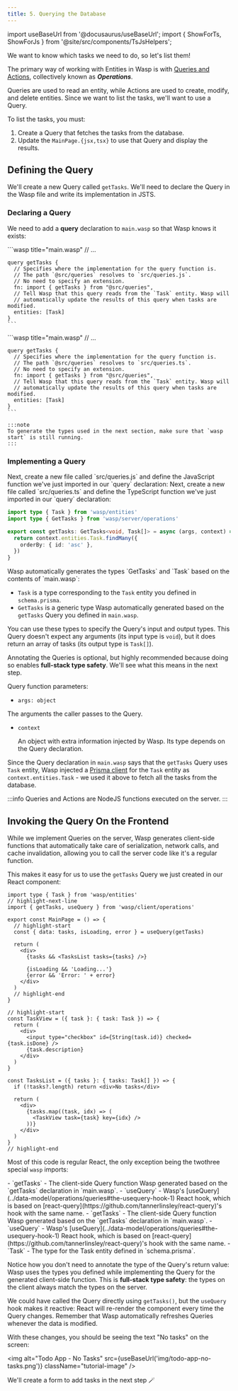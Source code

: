 ```yaml
---
title: 5. Querying the Database
---
```


import useBaseUrl from '@docusaurus/useBaseUrl';
import { ShowForTs, ShowForJs } from '@site/src/components/TsJsHelpers';

We want to know which tasks we need to do, so let's list them!

The primary way of working with Entities in Wasp is with [Queries and Actions](../data-model/operations/overview), collectively known as **_Operations_**.

Queries are used to read an entity, while Actions are used to create, modify, and delete entities. Since we want to list the tasks, we'll want to use a Query.

To list the tasks, you must:

1. Create a Query that fetches the tasks from the database.
2. Update the `MainPage.{jsx,tsx}` to use that Query and display the results.

## Defining the Query

We'll create a new Query called `getTasks`. We'll need to declare the Query in the Wasp file and write its implementation in <ShowForJs>JS</ShowForJs><ShowForTs>TS</ShowForTs>.

### Declaring a Query

We need to add a **query** declaration to `main.wasp` so that Wasp knows it exists:

<Tabs groupId="js-ts">
  <TabItem value="js" label="JavaScript">
    ```wasp title="main.wasp"
    // ...

    query getTasks {
      // Specifies where the implementation for the query function is.
      // The path `@src/queries` resolves to `src/queries.js`.
      // No need to specify an extension.
      fn: import { getTasks } from "@src/queries",
      // Tell Wasp that this query reads from the `Task` entity. Wasp will
      // automatically update the results of this query when tasks are modified.
      entities: [Task]
    }
    ```
  </TabItem>

  <TabItem value="ts" label="TypeScript">
    ```wasp title="main.wasp"
    // ...

    query getTasks {
      // Specifies where the implementation for the query function is.
      // The path `@src/queries` resolves to `src/queries.ts`.
      // No need to specify an extension.
      fn: import { getTasks } from "@src/queries",
      // Tell Wasp that this query reads from the `Task` entity. Wasp will
      // automatically update the results of this query when tasks are modified.
      entities: [Task]
    }
    ```

    :::note
    To generate the types used in the next section, make sure that `wasp start` is still running.
    :::
  </TabItem>
</Tabs>

### Implementing a Query

<ShowForJs>
  Next, create a new file called `src/queries.js` and define the JavaScript function we've just imported in our `query` declaration:
</ShowForJs>

<ShowForTs>
  Next, create a new file called `src/queries.ts` and define the TypeScript function we've just imported in our `query` declaration:
</ShowForTs>

```ts title="src/queries.ts" auto-js
import type { Task } from 'wasp/entities'
import type { GetTasks } from 'wasp/server/operations'

export const getTasks: GetTasks<void, Task[]> = async (args, context) => {
  return context.entities.Task.findMany({
    orderBy: { id: 'asc' },
  })
}
```

<ShowForTs>
Wasp automatically generates the types `GetTasks` and `Task` based on the contents of `main.wasp`:

- `Task` is a type corresponding to the `Task` entity you defined in `schema.prisma`.
- `GetTasks` is a generic type Wasp automatically generated based on the `getTasks` Query you defined in `main.wasp`.

You can use these types to specify the Query's input and output types. This Query doesn't expect any arguments (its input type is `void`), but it does return an array of tasks (its output type is `Task[]`).

Annotating the Queries is optional, but highly recommended because doing so enables **full-stack type safety**. We'll see what this means in the next step.
</ShowForTs>

Query function parameters:

- `args: object`

The arguments the caller passes to the Query.

- `context`

  An object with extra information injected by Wasp. Its type depends on the Query declaration.

Since the Query declaration in `main.wasp` says that the `getTasks` Query uses `Task` entity, Wasp injected a [Prisma client](https://www.prisma.io/docs/reference/tools-and-interfaces/prisma-client/crud) for the `Task` entity as `context.entities.Task` - we used it above to fetch all the tasks from the database.

:::info
Queries and Actions are NodeJS functions executed on the server.
:::

## Invoking the Query On the Frontend

While we implement Queries on the server, Wasp generates client-side functions that automatically take care of serialization, network calls, and cache invalidation, allowing you to call the server code like it's a regular function.

This makes it easy for us to use the `getTasks` Query we just created in our React component:

```tsx title="src/MainPage.tsx" auto-js
import type { Task } from 'wasp/entities'
// highlight-next-line
import { getTasks, useQuery } from 'wasp/client/operations'

export const MainPage = () => {
  // highlight-start
  const { data: tasks, isLoading, error } = useQuery(getTasks)

  return (
    <div>
      {tasks && <TasksList tasks={tasks} />}

      {isLoading && 'Loading...'}
      {error && 'Error: ' + error}
    </div>
  )
  // highlight-end
}

// highlight-start
const TaskView = ({ task }: { task: Task }) => {
  return (
    <div>
      <input type="checkbox" id={String(task.id)} checked={task.isDone} />
      {task.description}
    </div>
  )
}

const TasksList = ({ tasks }: { tasks: Task[] }) => {
  if (!tasks?.length) return <div>No tasks</div>

  return (
    <div>
      {tasks.map((task, idx) => (
        <TaskView task={task} key={idx} />
      ))}
    </div>
  )
}
// highlight-end
```

Most of this code is regular React, the only exception being the <ShowForJs>two</ShowForJs><ShowForTs>three</ShowForTs> special `wasp` imports:

<ShowForJs>
  - `getTasks` - The client-side Query function Wasp generated based on the `getTasks` declaration in `main.wasp`.
  - `useQuery` - Wasp's [useQuery](../data-model/operations/queries#the-usequery-hook-1) React hook, which is based on [react-query](https://github.com/tannerlinsley/react-query)'s hook with the same name.
</ShowForJs>

<ShowForTs>
  - `getTasks` - The client-side Query function Wasp generated based on the `getTasks` declaration in `main.wasp`.
  - `useQuery` - Wasp's [useQuery](../data-model/operations/queries#the-usequery-hook-1) React hook, which is based on [react-query](https://github.com/tannerlinsley/react-query)'s hook with the same name.
  - `Task` - The type for the Task entity defined in `schema.prisma`.

  Notice how you don't need to annotate the type of the Query's return value: Wasp uses the types you defined while implementing the Query for the generated client-side function. This is **full-stack type safety**: the types on the client always match the types on the server.
</ShowForTs>

We could have called the Query directly using `getTasks()`, but the `useQuery` hook makes it reactive: React will re-render the component every time the Query changes. Remember that Wasp automatically refreshes Queries whenever the data is modified.

With these changes, you should be seeing the text "No tasks" on the screen:

<img alt="Todo App - No Tasks" src={useBaseUrl('img/todo-app-no-tasks.png')} className="tutorial-image" />

We'll create a form to add tasks in the next step 🪄
